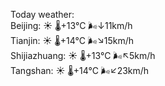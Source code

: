 Today weather:  
Beijing: ☀️   🌡️+13°C 🌬️↓11km/h  
Tianjin: ☀️   🌡️+14°C 🌬️↘15km/h  
Shijiazhuang: ☀️   🌡️+13°C 🌬️↖5km/h  
Tangshan: ☀️   🌡️+14°C 🌬️↙23km/h  

